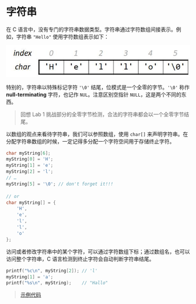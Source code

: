 # 字符串

在 C 语言中，没有专门的字符串数据类型。字符串通过字符数组间接表示。例如，字符串 `"Hello"` 使用字符数组表示如下：

![](./assets/str-as-arr.jpg)

特别的，字符串以特殊标记字符 `'\0'` 结尾，位模式是一个全零的字节。`'\0'` 称作 **null-terminating** 字符，也记作 `NUL`。注意区别空指针 `NULL`，这是两个不同的东西。

> 回想 Lab 1 挑战部分的全零字节检测，合法的字符串都会以一个全零字节结尾。

以数组的观点来看待字符串，我们可以参照数组，使用 `char[]` 来声明字符串。在分配字符串数组的时候，一定记得多分配一个字符空间用于存储终止字符。

```c
char myString[6];
myString[0] = 'H';
myString[1] = 'e';
myString[2] = 'l';
// …
myString[5] = '\0'; // don't forget it!!!

// or
char myString[] = {
    'H',
    'e',
    'l',
    'l',
    'o'
};
```

访问或者修改字符串中的某个字符，可以通过字符数组下标；通过数组名，也可以访问整个字符串，C 语言检测到终止字符会自动判断字符串结尾。

```c
printf("%c\n", myString[2]); // 'l'
myString[1] = 'a';
printf("%s\n", myString);    // "Hallo"
```

> [示例代码](https://godbolt.org/z/95adaePzK)
